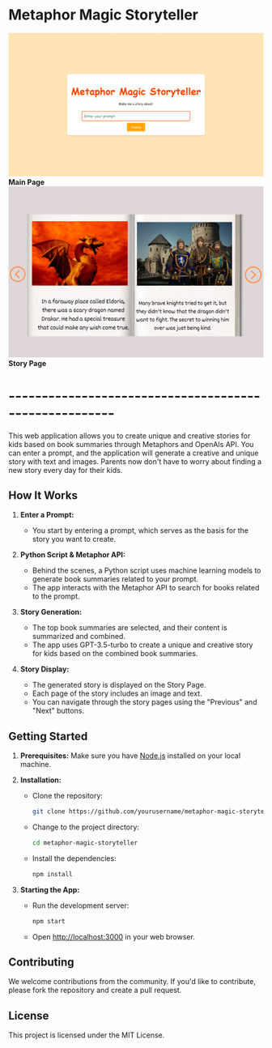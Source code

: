 # Metaphor Magic Storyteller

<img src="./metaphor_main.png" width="750" alt="Main Page">
<b>Main Page </b>


<img src="./metaphor_story.png" width="750" alt="Story Page">
<b>Story Page </b>

<h1> ------------------------------------------------------ </h1>
This web application allows you to create unique and creative stories for kids based on book summaries through Metaphors and OpenAIs API. You can enter a prompt, and the application will generate a creative and unique story with text and images. Parents now don't have to worry about finding a new story every day for their kids.

## How It Works

1. **Enter a Prompt:**
   - You start by entering a prompt, which serves as the basis for the story you want to create.

2. **Python Script & Metaphor API:**
   - Behind the scenes, a Python script uses machine learning models to generate book summaries related to your prompt.
   - The app interacts with the Metaphor API to search for books related to the prompt.

3. **Story Generation:**
   - The top book summaries are selected, and their content is summarized and combined.
   - The app uses GPT-3.5-turbo to create a unique and creative story for kids based on the combined book summaries.

4. **Story Display:**
   - The generated story is displayed on the Story Page.
   - Each page of the story includes an image and text.
   - You can navigate through the story pages using the "Previous" and "Next" buttons.

## Getting Started

1. **Prerequisites:** Make sure you have [Node.js](https://nodejs.org/) installed on your local machine.

2. **Installation:**

   - Clone the repository:
     ```bash
     git clone https://github.com/yourusername/metaphor-magic-storyteller.git
     ```
   - Change to the project directory:
     ```bash
     cd metaphor-magic-storyteller
     ```
   - Install the dependencies:
     ```bash
     npm install
     ```

3. **Starting the App:**
   - Run the development server:
     ```bash
     npm start
     ```
   - Open [http://localhost:3000](http://localhost:3000) in your web browser.

## Contributing

We welcome contributions from the community. If you'd like to contribute, please fork the repository and create a pull request.

## License

This project is licensed under the MIT License.
